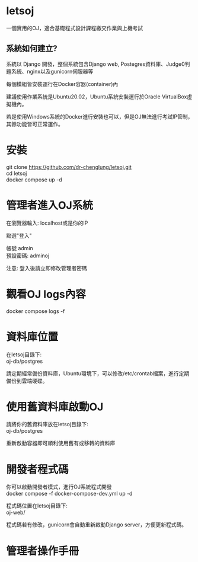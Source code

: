 # letsoj
一個實用的OJ，適合基礎程式設計課程繳交作業與上機考試

<h2>系統如何建立?</h2>
系統以 Django 開發，整個系統包含Django web, Postegres資料庫、Judge0判題系統、nginx以及gunicorn伺服器等

每個模組皆安裝運行在Docker容器(container)內  

建議使用作業系統是Ubuntu20.02，Ubuntu系統安裝運行於Oracle VirtualBox虛擬機內。

若是使用Windows系統的Docker進行安裝也可以，但是OJ無法進行考試IP管制，其餘功能皆可正常運作。

# 安裝
git clone https://github.com/dr-chenglung/letsoj.git  
cd letsoj  
docker compose up -d

# 管理者進入OJ系統
在瀏覽器輸入: localhost或是你的IP  

點選"登入"  

帳號 admin  
預設密碼: adminoj 

注意: 登入後請立即修改管理者密碼

# 觀看OJ logs內容
docker compose logs -f

# 資料庫位置
在letsoj目錄下:  
oj-db/postgres

請定期經常備份資料庫，Ubuntu環境下，可以修改/etc/crontab檔案，進行定期備份到雲端硬碟。

# 使用舊資料庫啟動OJ

請將你的舊資料庫放在letsoj目錄下:  
oj-db/postgres

重新啟動容器即可順利使用舊有或移轉的資料庫

# 開發者程式碼

你可以啟動開發者模式，進行OJ系統程式開發  
docker compose -f docker-compose-dev.yml up -d

程式碼位置在letsoj目錄下:  
oj-web/

程式碼若有修改，gunicorn會自動重新啟動Django server，方便更新程式碼。

# 管理者操作手冊
